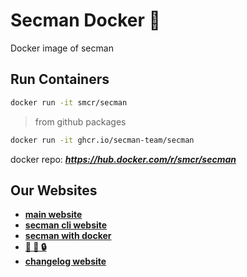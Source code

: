 # Secman Docker 🐳

Docker image of secman

## Run Containers

```bash
docker run -it smcr/secman
```

> from github packages

```bash
docker run -it ghcr.io/secman-team/secman
```

docker repo: _**https://hub.docker.com/r/smcr/secman**_

## Our Websites

- [**main website**](https://secman.dev)
- [**secman cli website**](https://cli.secman.dev)
- [**secman with docker**](https://cli.secman.dev/docker)
- [**🐳 🤝 🔒**](https://docker.secman.dev)
- [**changelog website**](https://changelog.secman.dev)
